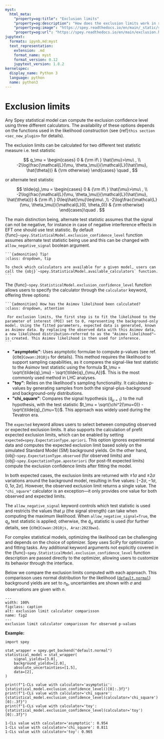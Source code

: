 ```yaml
---
myst:
  html_meta:
    "property=og:title": "Exclusion limits"
    "property=og:description": "How does the exclusion limits work in spey"
    "property=og:image": "https://spey.readthedocs.io/en/main/_static/spey-logo.png"
    "property=og:url": "https://spey.readthedocs.io/en/main/exclusion.html"
jupytext:
  formats: ipynb,md:myst
  text_representation:
    extension: .md
    format_name: myst
    format_version: 0.12
    jupytext_version: 1.8.2
kernelspec:
  display_name: Python 3
  language: python
  name: python3
---
```


# Exclusion limits

Any Spey statistical model can compute the exclusion confidence level using three different calculators. The availability of these options depends on the functions used in the likelihood construction (see {ref}`this section <sec_new_plugin>` for details).

The exclusion limits can be calculated for two different test statistic measure i.e. test statistic

$$
q_\mu = \begin{cases}
        0 & {\rm if\ } \hat{\mu}>\mu\ , \\
        -2\log\frac{\mathcal{L}(\mu, \theta_\mu)}{\mathcal{L}(\hat{\mu}, \hat{\theta})} & {\rm otherwise}
    \end{cases} \quad ,
$$

or alternate test statistic

$$
\tilde{q}_\mu = \begin{cases}
        0 & {\rm if\ } \hat{\mu}>\mu\ , \\
        -2\log\frac{\mathcal{L}(\mu, \theta_\mu)}{\mathcal{L}(\hat{\mu}, \hat{\theta})} & {\rm if\ } 0\leq\hat{\mu}\leq\mu\ ,\\
        -2\log\frac{\mathcal{L}(\mu, \theta_\mu)}{\mathcal{L}(0, \theta_0)} & {\rm otherwise}
    \end{cases}\quad .
$$

The main distinction being, alternate test statistic assumes that the signal can not be negative, for instance in case of negative interference effects in EFT one should use test statistic. By default {func}`~spey.StatisticalModel.exclusion_confidence_level` function assumes alternate test statistic being use and this can be changed with ``allow_negative_signal`` boolean argument.

````{margin}
```{admonition} Tip!
:class: dropdown, tip

To check which calculators are available for a given model, users can call the {obj}`~spey.StatisticalModel.available_calculators` function.
```
````

The {func}`~spey.StatisticalModel.exclusion_confidence_level` function allows users to specify the calculator through the ``calculator`` keyword, offering three options:

````{margin}
```{admonition} How has the Asimov likelihood been calculated?
:class: dropdown, attention

 For exclusion limits, the first step is to fit the likelihood to the parameter of interest (POI) set to 0, representing the background-only model. Using the fitted parameters, expected data is generated, known as Asimov data. By replacing the observed data with this Asimov data, a new likelihood distribution—referred to as the "Asimov likelihood"—is created. This Asimov likelihood is then used for inference.
```
````

- **"asymptotic"**: Uses asymptotic formulae to compute p-values (see ref. {cite}`Cowan:2010js` for details). This method requires the likelihood to support sampling capabilities, as it compares the signal-like test statistic to the Asimov test statistic using the formula $t_\mu = \sqrt{\tilde{q}_\mu} - \sqrt{\tilde{q}_{\mu,A}}$. This is the most commonly used method in LHC analyses.
- **"toy"**: Relies on the likelihood's sampling functionality. It calculates p-values by generating samples from both the signal-plus-background and background-only distributions.
- **"chi_square"**: Compares the signal hypothesis ($\tilde{q}_{\mu=1}$) to the null hypothesis, with the test statistic $t_\mu = \sqrt{\chi^2(\mu=0)} - \sqrt{\tilde{q}_{\mu=1}}$. This approach was widely used during the Tevatron era.

The `expected` keyword allows users to select between computing observed or expected exclusion limits. It also supports the calculation of prefit expected exclusion limits, which can be enabled by setting `expected=spey.ExpectationType.apriori`. This option ignores experimental data and computes the expected exclusion limit based solely on the simulated Standard Model (SM) background yields. On the other hand, {obj}`~spey.ExpectationType.observed` (for observed limits) and {obj}`~spey.ExpectationType.aposteriori` (for post-fit expected limits) compute the exclusion confidence limits after fitting the model.

In both expected cases, the exclusion limits are returned with $\pm1\sigma$ and $\pm2\sigma$ variations around the background model, resulting in five values: $[-2\sigma, -1\sigma, 0, 1\sigma, 2\sigma]$. However, the observed exclusion limit returns a single value. The ``"chi_square"`` calculator is an exception—it only provides one value for both observed and expected limits.

The `allow_negative_signal` keyword controls which test statistic is used and restricts the values that $\mu$ (the signal strength) can take when computing the maximum likelihood. When `allow_negative_signal=True`, the $q_\mu$ test statistic is applied; otherwise, the $\tilde{q}_\mu$ statistic is used (for further details, see {cite}`Cowan:2010js, Araz:2023bwx`).

For complex statistical models, optimizing the likelihood can be challenging and depends on the choice of optimizer. Spey uses SciPy for optimization and fitting tasks. Any additional keyword arguments not explicitly covered in the {func}`~spey.StatisticalModel.exclusion_confidence_level` function description are passed directly to the optimizer, allowing users to customize its behavior through the interface.

Below we compare the exclusion limits computed with each approach. This comparisson uses normal distribution for the likelihood ([`default.normal`](#normal)) background yields are set to $n_b$, uncertainties are shown with $\sigma$ and observations are given with $n$.

```{figure} ./figs/comparisson_observed.png
---
width: 100%
figclass: caption
alt: exclusion limit calculator comparisson
name: fig2
---
exclusion limit calculator comparisson for observed p-values
```

**Example:**

```{code-cell} ipython3
import spey

stat_wrapper = spey.get_backend("default.normal")
statistical_model = stat_wrapper(
    signal_yields=[3.0],
    background_yields=[2.0],
    absolute_uncertainties=[1.5],
    data=[2],
)

print(f"1-CLs value with calculator='asymptotic': {statistical_model.exclusion_confidence_level()[0]:.3f}")
print(f"1-CLs value with calculator='chi_square': {statistical_model.exclusion_confidence_level(calculator='chi_square')[0]:.3f}")
print(f"1-CLs value with calculator='toy': {statistical_model.exclusion_confidence_level(calculator='toy')[0]:.3f}")
```

```shell
1-CLs value with calculator='asymptotic': 0.954
1-CLs value with calculator='chi_square': 0.811
1-CLs value with calculator='toy': 0.965
```
